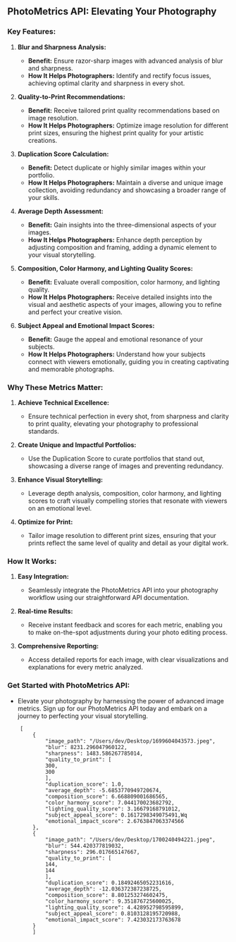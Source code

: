 ## **PhotoMetrics API: Elevating Your Photography**

### **Key Features:**

1.  **Blur and Sharpness Analysis:**
    
    -   **Benefit:** Ensure razor-sharp images with advanced analysis of blur and sharpness.
    -   **How It Helps Photographers:** Identify and rectify focus issues, achieving optimal clarity and sharpness in every shot.
2.  **Quality-to-Print Recommendations:**
    
    -   **Benefit:** Receive tailored print quality recommendations based on image resolution.
    -   **How It Helps Photographers:** Optimize image resolution for different print sizes, ensuring the highest print quality for your artistic creations.
3.  **Duplication Score Calculation:**
    
    -   **Benefit:** Detect duplicate or highly similar images within your portfolio.
    -   **How It Helps Photographers:** Maintain a diverse and unique image collection, avoiding redundancy and showcasing a broader range of your skills.
4.  **Average Depth Assessment:**
    
    -   **Benefit:** Gain insights into the three-dimensional aspects of your images.
    -   **How It Helps Photographers:** Enhance depth perception by adjusting composition and framing, adding a dynamic element to your visual storytelling.
5.  **Composition, Color Harmony, and Lighting Quality Scores:**
    
    -   **Benefit:** Evaluate overall composition, color harmony, and lighting quality.
    -   **How It Helps Photographers:** Receive detailed insights into the visual and aesthetic aspects of your images, allowing you to refine and perfect your creative vision.
6.  **Subject Appeal and Emotional Impact Scores:**
    
    -   **Benefit:** Gauge the appeal and emotional resonance of your subjects.
    -   **How It Helps Photographers:** Understand how your subjects connect with viewers emotionally, guiding you in creating captivating and memorable photographs.

### **Why These Metrics Matter:**

1.  **Achieve Technical Excellence:**
    
    -   Ensure technical perfection in every shot, from sharpness and clarity to print quality, elevating your photography to professional standards.
2.  **Create Unique and Impactful Portfolios:**
    
    -   Use the Duplication Score to curate portfolios that stand out, showcasing a diverse range of images and preventing redundancy.
3.  **Enhance Visual Storytelling:**
    
    -   Leverage depth analysis, composition, color harmony, and lighting scores to craft visually compelling stories that resonate with viewers on an emotional level.
4.  **Optimize for Print:**
    
    -   Tailor image resolution to different print sizes, ensuring that your prints reflect the same level of quality and detail as your digital work.

### **How It Works:**

1.  **Easy Integration:**
    
    -   Seamlessly integrate the PhotoMetrics API into your photography workflow using our straightforward API documentation.
2.  **Real-time Results:**
    
    -   Receive instant feedback and scores for each metric, enabling you to make on-the-spot adjustments during your photo editing process.
3.  **Comprehensive Reporting:**
    
    -   Access detailed reports for each image, with clear visualizations and explanations for every metric analyzed.

### **Get Started with PhotoMetrics API:**

-   Elevate your photography by harnessing the power of advanced image metrics. Sign up for our PhotoMetrics API today and embark on a journey to perfecting your visual storytelling.


```
    [
        {
            "image_path": "/Users/dev/Desktop/1699604043573.jpeg",
            "blur": 8231.296047960122,
            "sharpness": 1483.586267785014,
            "quality_to_print": [
            300,
            300
            ],
            "duplication_score": 1.0,
            "average_depth": -5.6853770949720674,
            "composition_score": 6.668809001686565,
            "color_harmony_score": 7.044170023682792,
            "lighting_quality_score": 3.16679168791012,
            "subject_appeal_score": 0.1617298349075491,Wq
            "emotional_impact_score": 2.6763847063374566
        },
        {
            "image_path": "/Users/dev/Desktop/1700240494221.jpeg",
            "blur": 544.420377819032,
            "sharpness": 296.017665147667,
            "quality_to_print": [
            144,
            144
            ],
            "duplication_score": 0.18492465052231616,
            "average_depth": -12.036372387238725,
            "composition_score": 8.801253274602475,
            "color_harmony_score": 9.351876725600025,
            "lighting_quality_score": 4.428952798595899,
            "subject_appeal_score": 0.8103128195720988,
            "emotional_impact_score": 7.423032173763678
        }
        ]


```
    

